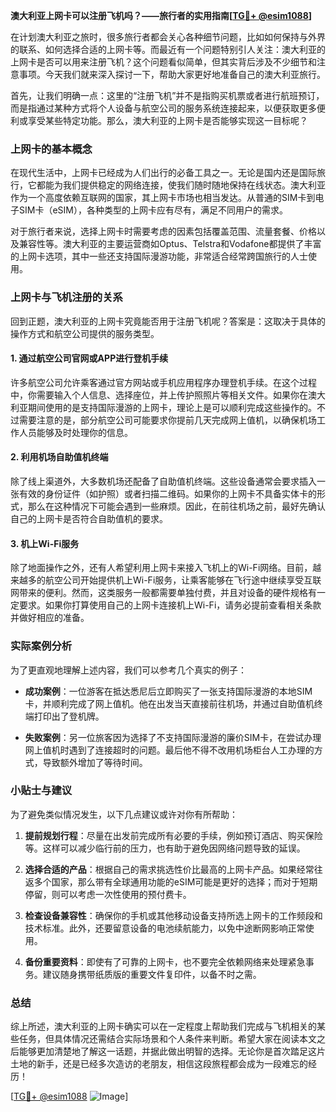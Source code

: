 **澳大利亚上网卡可以注册飞机吗？——旅行者的实用指南[[TG💪+ @esim1088](https://t.me/s/esim1088)]**

在计划澳大利亚之旅时，很多旅行者都会关心各种细节问题，比如如何保持与外界的联系、如何选择合适的上网卡等。而最近有一个问题特别引人关注：澳大利亚的上网卡是否可以用来注册飞机？这个问题看似简单，但其实背后涉及不少细节和注意事项。今天我们就来深入探讨一下，帮助大家更好地准备自己的澳大利亚旅行。

首先，让我们明确一点：这里的“注册飞机”并不是指购买机票或者进行航班预订，而是指通过某种方式将个人设备与航空公司的服务系统连接起来，以便获取更多便利或享受某些特定功能。那么，澳大利亚的上网卡是否能够实现这一目标呢？

### 上网卡的基本概念

在现代生活中，上网卡已经成为人们出行的必备工具之一。无论是国内还是国际旅行，它都能为我们提供稳定的网络连接，使我们随时随地保持在线状态。澳大利亚作为一个高度依赖互联网的国家，其上网卡市场也相当发达。从普通的SIM卡到电子SIM卡（eSIM），各种类型的上网卡应有尽有，满足不同用户的需求。

对于旅行者来说，选择上网卡时需要考虑的因素包括覆盖范围、流量套餐、价格以及兼容性等。澳大利亚的主要运营商如Optus、Telstra和Vodafone都提供了丰富的上网卡选项，其中一些还支持国际漫游功能，非常适合经常跨国旅行的人士使用。

### 上网卡与飞机注册的关系

回到正题，澳大利亚的上网卡究竟能否用于注册飞机呢？答案是：这取决于具体的操作方式和航空公司提供的服务类型。

#### 1. **通过航空公司官网或APP进行登机手续**
许多航空公司允许乘客通过官方网站或手机应用程序办理登机手续。在这个过程中，你需要输入个人信息、选择座位，并上传护照照片等相关文件。如果你在澳大利亚期间使用的是支持国际漫游的上网卡，理论上是可以顺利完成这些操作的。不过需要注意的是，部分航空公司可能要求你提前几天完成网上值机，以确保机场工作人员能够及时处理你的信息。

#### 2. **利用机场自助值机终端**
除了线上渠道外，大多数机场还配备了自助值机终端。这些设备通常会要求插入一张有效的身份证件（如护照）或者扫描二维码。如果你的上网卡不具备实体卡的形式，那么在这种情况下可能会遇到一些麻烦。因此，在前往机场之前，最好先确认自己的上网卡是否符合自助值机的要求。

#### 3. **机上Wi-Fi服务**
除了地面操作之外，还有人希望利用上网卡来接入飞机上的Wi-Fi网络。目前，越来越多的航空公司开始提供机上Wi-Fi服务，让乘客能够在飞行途中继续享受互联网带来的便利。然而，这类服务一般都需要单独付费，并且对设备的硬件规格有一定要求。如果你打算使用自己的上网卡连接机上Wi-Fi，请务必提前查看相关条款并做好相应的准备。

### 实际案例分析

为了更直观地理解上述内容，我们可以参考几个真实的例子：

- **成功案例**：一位游客在抵达悉尼后立即购买了一张支持国际漫游的本地SIM卡，并顺利完成了网上值机。他在出发当天直接前往机场，并通过自助值机终端打印出了登机牌。
  
- **失败案例**：另一位旅客因为选择了不支持国际漫游的廉价SIM卡，在尝试办理网上值机时遇到了连接超时的问题。最后他不得不改用机场柜台人工办理的方式，导致额外增加了等待时间。

### 小贴士与建议

为了避免类似情况发生，以下几点建议或许对你有所帮助：

1. **提前规划行程**：尽量在出发前完成所有必要的手续，例如预订酒店、购买保险等。这样可以减少临行前的压力，也有助于避免因网络问题导致的延误。

2. **选择合适的产品**：根据自己的需求挑选性价比最高的上网卡产品。如果经常往返多个国家，那么带有全球通用功能的eSIM可能是更好的选择；而对于短期停留，则可以考虑一次性使用的预付费卡。

3. **检查设备兼容性**：确保你的手机或其他移动设备支持所选上网卡的工作频段和技术标准。此外，还要留意设备的电池续航能力，以免中途断网影响正常使用。

4. **备份重要资料**：即使有了可靠的上网卡，也不要完全依赖网络来处理紧急事务。建议随身携带纸质版的重要文件复印件，以备不时之需。

### 总结

综上所述，澳大利亚的上网卡确实可以在一定程度上帮助我们完成与飞机相关的某些任务，但具体情况还需结合实际场景和个人条件来判断。希望大家在阅读本文之后能够更加清楚地了解这一话题，并据此做出明智的选择。无论你是首次踏足这片土地的新手，还是已经多次造访的老朋友，相信这段旅程都会成为一段难忘的经历！

[[TG💪+ @esim1088](https://t.me/s/esim1088) ![Image](https://i.postimg.cc/4NQfJmqS/Snipaste-2025-05-13-00-14-12.png)]